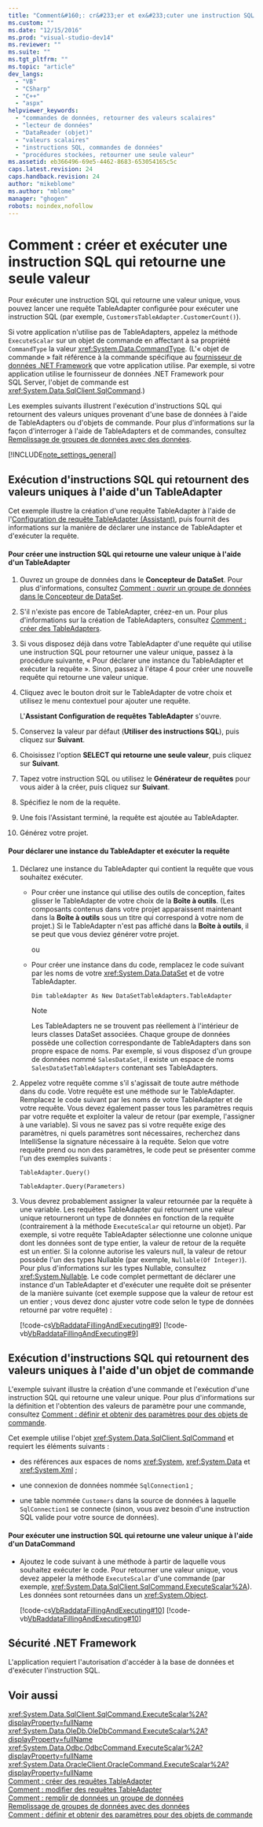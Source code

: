 ```yaml
---
title: "Comment&#160;: cr&#233;er et ex&#233;cuter une instruction SQL qui retourne une seule valeur | Microsoft Docs"
ms.custom: ""
ms.date: "12/15/2016"
ms.prod: "visual-studio-dev14"
ms.reviewer: ""
ms.suite: ""
ms.tgt_pltfrm: ""
ms.topic: "article"
dev_langs: 
  - "VB"
  - "CSharp"
  - "C++"
  - "aspx"
helpviewer_keywords: 
  - "commandes de données, retourner des valeurs scalaires"
  - "lecteur de données"
  - "DataReader (objet)"
  - "valeurs scalaires"
  - "instructions SQL, commandes de données"
  - "procédures stockées, retourner une seule valeur"
ms.assetid: eb366496-69e5-4462-8683-653054165c5c
caps.latest.revision: 24
caps.handback.revision: 24
author: "mikeblome"
ms.author: "mblome"
manager: "ghogen"
robots: noindex,nofollow
---
```

# Comment&#160;: cr&#233;er et ex&#233;cuter une instruction SQL qui retourne une seule valeur
Pour exécuter une instruction SQL qui retourne une valeur unique, vous pouvez lancer une requête TableAdapter configurée pour exécuter une instruction SQL \(par exemple, `CustomersTableAdapter.CustomerCount()`\).  
  
 Si votre application n'utilise pas de TableAdapters, appelez la méthode `ExecuteScalar` sur un objet de commande en affectant à sa propriété `CommandType` la valeur <xref:System.Data.CommandType>.  \(L'« objet de commande » fait référence à la commande spécifique au [fournisseur de données .NET Framework](../Topic/.NET%20Framework%20Data%20Providers.md) que votre application utilise.  Par exemple, si votre application utilise le fournisseur de données .NET Framework pour SQL Server, l'objet de commande est <xref:System.Data.SqlClient.SqlCommand>.\)  
  
 Les exemples suivants illustrent l'exécution d'instructions SQL qui retournent des valeurs uniques provenant d'une base de données à l'aide de TableAdapters ou d'objets de commande.  Pour plus d'informations sur la façon d'interroger à l'aide de TableAdapters et de commandes, consultez [Remplissage de groupes de données avec des données](../data-tools/fill-datasets-by-using-tableadapters.md).  
  
 [!INCLUDE[note_settings_general](../data-tools/includes/note_settings_general_md.md)]  
  
## Exécution d'instructions SQL qui retournent des valeurs uniques à l'aide d'un TableAdapter  
 Cet exemple illustre la création d'une requête TableAdapter à l'aide de l'[Configuration de requête TableAdapter \(Assistant\)](../data-tools/editing-tableadapters.md), puis fournit des informations sur la manière de déclarer une instance de TableAdapter et d'exécuter la requête.  
  
#### Pour créer une instruction SQL qui retourne une valeur unique à l'aide d'un TableAdapter  
  
1.  Ouvrez un groupe de données dans le **Concepteur de DataSet**.  Pour plus d'informations, consultez [Comment : ouvrir un groupe de données dans le Concepteur de DataSet](../Topic/How%20to:%20Open%20a%20Dataset%20in%20the%20Dataset%20Designer.md).  
  
2.  S'il n'existe pas encore de TableAdapter, créez\-en un.  Pour plus d'informations sur la création de TableAdapters, consultez [Comment : créer des TableAdapters](../data-tools/create-and-configure-tableadapters.md).  
  
3.  Si vous disposez déjà dans votre TableAdapter d'une requête qui utilise une instruction SQL pour retourner une valeur unique, passez à la procédure suivante, « Pour déclarer une instance du TableAdapter et exécuter la requête ». Sinon, passez à l'étape 4 pour créer une nouvelle requête qui retourne une valeur unique.  
  
4.  Cliquez avec le bouton droit sur le TableAdapter de votre choix et utilisez le menu contextuel pour ajouter une requête.  
  
     L'**Assistant Configuration de requêtes TableAdapter** s'ouvre.  
  
5.  Conservez la valeur par défaut \(**Utiliser des instructions SQL**\), puis cliquez sur **Suivant**.  
  
6.  Choisissez l'option **SELECT qui retourne une seule valeur**, puis cliquez sur **Suivant**.  
  
7.  Tapez votre instruction SQL ou utilisez le **Générateur de requêtes** pour vous aider à la créer, puis cliquez sur **Suivant**.  
  
8.  Spécifiez le nom de la requête.  
  
9. Une fois l'Assistant terminé, la requête est ajoutée au TableAdapter.  
  
10. Générez votre projet.  
  
#### Pour déclarer une instance du TableAdapter et exécuter la requête  
  
1.  Déclarez une instance du TableAdapter qui contient la requête que vous souhaitez exécuter.  
  
    -   Pour créer une instance qui utilise des outils de conception, faites glisser le TableAdapter de votre choix de la **Boîte à outils**.  \(Les composants contenus dans votre projet apparaissent maintenant dans la **Boîte à outils** sous un titre qui correspond à votre nom de projet.\) Si le TableAdapter n'est pas affiché dans la **Boîte à outils**, il se peut que vous deviez générer votre projet.  
  
         ou  
  
    -   Pour créer une instance dans du code, remplacez le code suivant par les noms de votre <xref:System.Data.DataSet> et de votre TableAdapter.  
  
         `Dim tableAdapter As New DataSetTableAdapters.TableAdapter`  
  
        > [!NOTE]
        >  Les TableAdapters ne se trouvent pas réellement à l'intérieur de leurs classes DataSet associées.  Chaque groupe de données possède une collection correspondante de TableAdapters dans son propre espace de noms.  Par exemple, si vous disposez d'un groupe de données nommé `SalesDataSet`, il existe un espace de noms `SalesDataSetTableAdapters` contenant ses TableAdapters.  
  
2.  Appelez votre requête comme s'il s'agissait de toute autre méthode dans du code.  Votre requête est une méthode sur le TableAdapter.  Remplacez le code suivant par les noms de votre TableAdapter et de votre requête.  Vous devez également passer tous les paramètres requis par votre requête et exploiter la valeur de retour \(par exemple, l'assigner à une variable\).  Si vous ne savez pas si votre requête exige des paramètres, ni quels paramètres sont nécessaires, recherchez dans IntelliSense la signature nécessaire à la requête.  Selon que votre requête prend ou non des paramètres, le code peut se présenter comme l'un des exemples suivants :  
  
     `TableAdapter.Query()`  
  
     `TableAdapter.Query(Parameters)`  
  
3.  Vous devrez probablement assigner la valeur retournée par la requête à une variable.  Les requêtes TableAdapter qui retournent une valeur unique retourneront un type de données en fonction de la requête \(contrairement à la méthode `ExecuteScalar` qui retourne un objet\).  Par exemple, si votre requête TableAdapter sélectionne une colonne unique dont les données sont de type entier, la valeur de retour de la requête est un entier.  Si la colonne autorise les valeurs null, la valeur de retour possède l'un des types Nullable \(par exemple, `Nullable(Of Integer)`\).  Pour plus d'informations sur les types Nullable, consultez <xref:System.Nullable>.  Le code complet permettant de déclarer une instance d'un TableAdapter et d'exécuter une requête doit se présenter de la manière suivante \(cet exemple suppose que la valeur de retour est un entier ; vous devez donc ajuster votre code selon le type de données retourné par votre requête\) :  
  
     [!code-cs[VbRaddataFillingAndExecuting#9](../data-tools/codesnippet/CSharp/how-to-create-and-execute-an-sql-statement-that-returns-a-single-value_1.cs)]
     [!code-vb[VbRaddataFillingAndExecuting#9](../data-tools/codesnippet/VisualBasic/how-to-create-and-execute-an-sql-statement-that-returns-a-single-value_1.vb)]  
  
## Exécution d'instructions SQL qui retournent des valeurs uniques à l'aide d'un objet de commande  
 L'exemple suivant illustre la création d'une commande et l'exécution d'une instruction SQL qui retourne une valeur unique.  Pour plus d'informations sur la définition et l'obtention des valeurs de paramètre pour une commande, consultez [Comment : définir et obtenir des paramètres pour des objets de commande](../Topic/How%20to:%20Set%20and%20Get%20Parameters%20for%20Command%20Objects.md).  
  
 Cet exemple utilise l'objet <xref:System.Data.SqlClient.SqlCommand> et requiert les éléments suivants :  
  
-   des références aux espaces de noms <xref:System>, <xref:System.Data> et <xref:System.Xml> ;  
  
-   une connexion de données nommée `SqlConnection1` ;  
  
-   une table nommée `Customers` dans la source de données à laquelle `SqlConnection1` se connecte  \(sinon, vous avez besoin d'une instruction SQL valide pour votre source de données\).  
  
#### Pour exécuter une instruction SQL qui retourne une valeur unique à l'aide d'un DataCommand  
  
-   Ajoutez le code suivant à une méthode à partir de laquelle vous souhaitez exécuter le code.  Pour retourner une valeur unique, vous devez appeler la méthode `ExecuteScalar` d'une commande \(par exemple, <xref:System.Data.SqlClient.SqlCommand.ExecuteScalar%2A>\).  Les données sont retournées dans un <xref:System.Object>.  
  
     [!code-cs[VbRaddataFillingAndExecuting#10](../data-tools/codesnippet/CSharp/how-to-create-and-execute-an-sql-statement-that-returns-a-single-value_2.cs)]
     [!code-vb[VbRaddataFillingAndExecuting#10](../data-tools/codesnippet/VisualBasic/how-to-create-and-execute-an-sql-statement-that-returns-a-single-value_2.vb)]  
  
## Sécurité .NET Framework  
 L'application requiert l'autorisation d'accéder à la base de données et d'exécuter l'instruction SQL.  
  
## Voir aussi  
 <xref:System.Data.SqlClient.SqlCommand.ExecuteScalar%2A?displayProperty=fullName>   
 <xref:System.Data.OleDb.OleDbCommand.ExecuteScalar%2A?displayProperty=fullName>   
 <xref:System.Data.Odbc.OdbcCommand.ExecuteScalar%2A?displayProperty=fullName>   
 <xref:System.Data.OracleClient.OracleCommand.ExecuteScalar%2A?displayProperty=fullName>   
 [Comment : créer des requêtes TableAdapter](../data-tools/how-to-create-tableadapter-queries.md)   
 [Comment : modifier des requêtes TableAdapter](../data-tools/how-to-edit-tableadapter-queries.md)   
 [Comment : remplir de données un groupe de données](../data-tools/how-to-fill-a-dataset-with-data.md)   
 [Remplissage de groupes de données avec des données](../data-tools/fill-datasets-by-using-tableadapters.md)   
 [Comment : définir et obtenir des paramètres pour des objets de commande](../Topic/How%20to:%20Set%20and%20Get%20Parameters%20for%20Command%20Objects.md)